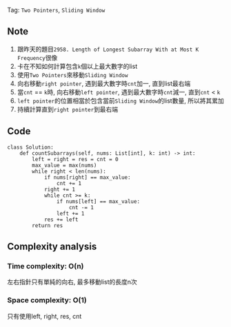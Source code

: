 Tag: `Two Pointers`, `Sliding Window`
## Note
1. 跟昨天的題目`2958. Length of Longest Subarray With at Most K Frequency`很像
2. 卡在不知如何計算包含`k`個以上最大數字的list
3. 使用`Two Pointers`來移動`Sliding Window`
4. 向右移動`right pointer`, 遇到最大數字時`cnt`加一, 直到list最右端
5. 當`cnt` == `k`時, 向右移動`left pointer`, 遇到最大數字時`cnt`減一, 直到`cnt` < `k`
6. `left pointer`的位置相當於包含當前`Sliding Window`的list數量, 所以將其累加
7. 持續計算直到`right pointer`到最右端

## Code
    class Solution:
        def countSubarrays(self, nums: List[int], k: int) -> int:
            left = right = res = cnt = 0
            max_value = max(nums)
            while right < len(nums):
                if nums[right] == max_value:
                    cnt += 1
                right += 1
                while cnt >= k:
                    if nums[left] == max_value:
                        cnt -= 1
                    left += 1
                res += left
            return res

## Complexity analysis
### Time complexity: O(n)
左右指針只有單純的向右, 最多移動list的長度n次
### Space complexity: O(1)
只有使用left, right, res, cnt
